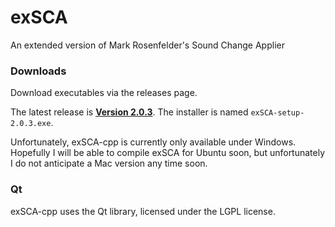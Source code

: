 # exSCA
An extended version of Mark Rosenfelder's Sound Change Applier

### Downloads
Download executables via the releases page.

The latest release is [**Version 2.0.3**](https://github.com/bradrn/exSCA-cpp/releases).
The installer is named `exSCA-setup-2.0.3.exe`.

Unfortunately, exSCA-cpp is currently only available under Windows.
Hopefully I will be able to compile exSCA for Ubuntu soon, but unfortunately I do not anticipate a Mac version any time soon.

### Qt
exSCA-cpp uses the Qt library, licensed under the LGPL license.
